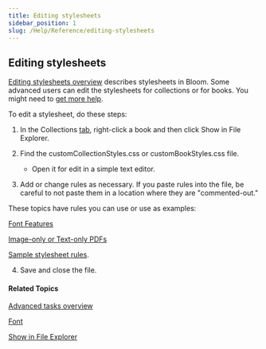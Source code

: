 ```yaml
---
title: Editing stylesheets
sidebar_position: 1
slug: /Help/Reference/editing-stylesheets
---
```


## Editing stylesheets

[Editing stylesheets overview](Editing_stylesheets_overview.md) describes stylesheets in Bloom. Some advanced users can edit the stylesheets for collections or for books. You might need to [get more help](../../Overview/Get_More_Help.md).

To edit a stylesheet, do these steps:

1.  In the Collections [tab](../../User_Interface/Tabs/Collections_tab_commands.md), right-click a book and then click Show in File Explorer.
    
2.  Find the customCollectionStyles.css or customBookStyles.css file.
    
    -   Open it for edit in a simple text editor.
        
3.  Add or change rules as necessary. If you paste rules into the file, be careful to not paste them in a location where they are "commented-out."
    

These topics have rules you can use or use as examples:

[Font Features](Font_features.md)

[Image-only or Text-only PDFs](Image-only_or_Text-only_PDFs.md)

[Sample stylesheet rules](Sample_stylesheet_rules.md).

4.  Save and close the file.
    

#### Related Topics

[Advanced tasks overview](Advanced_tasks_overview.md)

[Font](../../Concepts/Font.md)

[Show in File Explorer](../../User_Interface/Tabs/Collections_tab_commands.md)